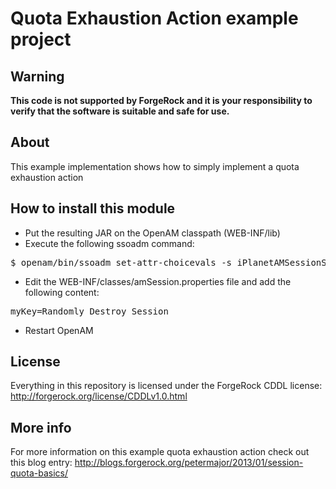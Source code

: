 # Quota Exhaustion Action example project

## Warning
**This code is not supported by ForgeRock and it is your responsibility to verify that the software is suitable and safe for use.**

## About

This example implementation shows how to simply implement a quota exhaustion action

## How to install this module

* Put the resulting JAR on the OpenAM classpath (WEB-INF/lib)
* Execute the following ssoadm command:
<pre>
$ openam/bin/ssoadm set-attr-choicevals -s iPlanetAMSessionService -t Global -a iplanet-am-session-constraint-handler -u amadmin -f .pass -p -k myKey=org.forgerock.openam.examples.quotaexhaustionaction.SampleQuotaExhaustionAction
</pre>
* Edit the WEB-INF/classes/amSession.properties file and add the following content:
<pre>
myKey=Randomly Destroy Session
</pre>
* Restart OpenAM

## License

Everything in this repository is licensed under the ForgeRock CDDL license: http://forgerock.org/license/CDDLv1.0.html

## More info

For more information on this example quota exhaustion action check out this blog entry:
http://blogs.forgerock.org/petermajor/2013/01/session-quota-basics/
